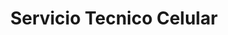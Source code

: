 ---
title: "Servicio Tecnico Celular"
url: /quito/servicio-tecnico-celular/
shop: piezas de automóviles
---